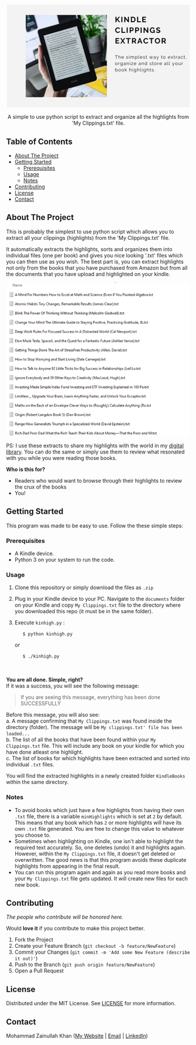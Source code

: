 <!-- PROJECT OVERVIEW -->
<p align="center">
  <img width="500" src="https://github.com/mohammadZkhan/KindleClippingsExtractor/blob/main/Media/Header.png?raw=true">
</p>
<!-- <h1 align="center">KindleClippingsExtractor</h1> -->
<p align="center">
A simple to use python script to extract and organize all the highlights from 'My Clippings.txt' file.
</p>


<!-- TABLE OF CONTENTS -->
## Table of Contents
- [About The Project](#about-the-project)
- [Getting Started](#getting-started)
  - [Prerequisites](#prerequisites)
   - [Usage](#usage)
   - [Notes](#notes)
- [Contributing](#contributing)
- [License](#license)
- [Contact](#contact)



<!-- ABOUT THE PROJECT -->
## About The Project

This is probably the simplest to use python script which allows you to extract all your clippings (highlights) from the 'My Clippings.txt' file. 

It automatically extracts the highlights, sorts and organizes them into individual files (one per book) and gives you nice looking '.txt' files which you can then use as you wish. The best part is, you can extract highlights not only from the books that you have purchased from Amazon but from all the documents that you have upload and highlighted on your kindle.

<p align="center">
  <img width="500" src="https://github.com/mohammadZkhan/KindleClippingsExtractor/blob/main/Media/Kindle_Book_List.png">
</p>

PS: I use these extracts to share my highlights with the world in my [digital library](https://www.notion.so/zainkhan/ab388ee65fb140ad967a5013a9768354?v=afc3169f9e9e49b59d2357bd1a46aa54). You can do the same or simply use them to review what resonated with you while you were reading those books. 


**Who is this for?**
- Readers who would want to browse through their highlights to review the crux of the books
- You!

<!-- GETTING STARTED -->
## Getting Started

This program was made to be easy to use. Follow the these simple steps:

### Prerequisites

* A Kindle device.
* Python 3 on your system to run the code.

<!-- USAGE EXAMPLES -->
### Usage

1. Clone this repository or simply download the files as `.zip`

2. Plug in your Kindle device to your PC. Navigate to the `documents` folder on your Kindle and copy `My Clippings.txt` file to the directory where you downloaded this repo (it must be in the same folder).

3. Execute `kinhigh.py` :
   ```
      $ python kinhigh.py
   ```
   or
   ```
      $ ./kinhigh.py
   ```
\
\
**You are all done. Simple, right?** <br>
If it was a success, you will see the following message:<br>
   > If you are seeing this message, everything has been done SUCCESSFULLY

 Before this message, you will also see: <br>
   a. A message confirming that `My Clippings.txt` was found inside the directory (folder). The message will be `My clippings.txt' file has been loaded...`<br>
   b. The list of all the books that have been found within your `My Clippings.txt` file. This will include any book on your kindle for which you have done atleast one highlight.<br>
   c. The list of books for which highlights have been extracted and sorted into individual `.txt` files.<br>

 You will find the extracted highlights in a newly created folder `KindleBooks` within the same directory.

### Notes
- To avoid books which just have a few highlights from having their own `.txt` file, there is a variable `minHighlights` which is set at `2` by default. This means that any book which has `2` or more highlights will have its own `.txt` file generated. You are free to change this value to whatever you choose to.
- Sometimes when highlighting on Kindle, one isn't able to highlight the required text accurately. So, one deletes (undo) it and highlights again. However, within the `My Clippings.txt` file, it doesn't get deleted or overwritten. The good news is that this program avoids these duplicate highlights from appearing in the final result.
- You can run this program again and again as you read more books and your `My Clippings.txt` file gets updated. It will create new files for each new book. 

<!-- CONTRIBUTING -->
## Contributing
*The people who contribute will be honored here.*

<!-- Contributions. -->
Would **love it** if you contribute to make this project better.

1. Fork the Project
2. Create your Feature Branch (`git checkout -b feature/NewFeature`)
3. Commit your Changes (`git commit -m 'Add some New Feature (describe it out)'`)
4. Push to the Branch (`git push origin feature/NewFeature`)
5. Open a Pull Request



<!-- LICENSE -->
## License

Distributed under the MIT License. See [LICENSE](https://github.com/mohammadZkhan/KindleClippingsExtractor/blob/main/LICENSE) for more information.



<!-- CONTACT -->
## Contact

Mohammad Zainullah Khan ([My Website](https://www.zainullah.com) | [Email](mailto:mohammad.zainullah.khan@gmail.com) | [LinkedIn](https://www.linkedin.com/in/mohammad-zainullah-khan/))
